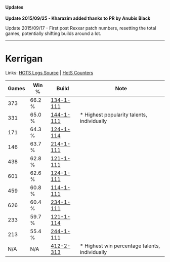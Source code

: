 #### Updates
**Update 2015/09/25 - Kharazim added thanks to PR by Anubis Black**

Update 2015/09/17 - First post Rexxar patch numbers, resetting the total games, potentially shifting builds around a lot.

***

# Kerrigan

Links: [HOTS Logs Source](https://www.hotslogs.com/Sitewide/HeroDetails?Hero=Kerrigan) | [HotS Counters](http://hotscounters.com/#/hero/Kerrigan)

Games  | Win %  | Build     | Note
-----  | -----  | -----     | ----
373    | 66.2 % | [134-1-111](http://www.heroesfire.com/hots/talent-calculator/kerrigan#hGqt) | 
331    | 65.0 % | [144-1-111](http://www.heroesfire.com/hots/talent-calculator/kerrigan#hfFN) | * Highest popularity talents, individually
171    | 64.3 % | [124-1-114](http://www.heroesfire.com/hots/talent-calculator/kerrigan#guQQ) | 
146    | 63.7 % | [214-1-111](http://www.heroesfire.com/hots/talent-calculator/kerrigan#kK8t) | 
438    | 62.8 % | [121-1-111](http://www.heroesfire.com/hots/talent-calculator/kerrigan#gn5d) | 
601    | 62.6 % | [124-1-111](http://www.heroesfire.com/hots/talent-calculator/kerrigan#guQN) | 
459    | 60.8 % | [114-1-111](http://www.heroesfire.com/hots/talent-calculator/kerrigan#gV_t) | 
626    | 60.4 % | [234-1-111](http://www.heroesfire.com/hots/talent-calculator/kerrigan#l4zt) | 
233    | 59.7 % | [121-1-114](http://www.heroesfire.com/hots/talent-calculator/kerrigan#gn5g) | 
213    | 55.4 % | [244-1-111](http://www.heroesfire.com/hots/talent-calculator/kerrigan#lTON) | 
N/A    | N/A    | [412-2-313](http://www.heroesfire.com/hots/talent-calculator/kerrigan#rtr9) | * Highest win percentage talents, individually
